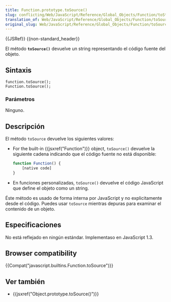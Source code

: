 ```yaml
---
title: Function.prototype.toSource()
slug: conflicting/Web/JavaScript/Reference/Global_Objects/Function/toString
translation_of: Web/JavaScript/Reference/Global_Objects/Function/toSource
original_slug: Web/JavaScript/Reference/Global_Objects/Function/toSource
---
```

{{JSRef}} {{non-standard_header}}

El método **`toSource()`** devuelve un string representando el código fuente del objeto.

## Sintaxis

    function.toSource();
    Function.toSource();

### Parámetros

Ninguno.

## Descripción

El método `toSource` devuelve los siguientes valores:

- For the built-in {{jsxref("Function")}} object, `toSource()` devuelve la siguiente cadena indicando que el código fuente no está disponible:

  ```js
  function Function() {
      [native code]
  }
  ```

- En funciones personalizadas, `toSource()` devuelve el código JavaScript que define el objeto como un string.

Éste método es usado de forma interna por JavaScript y no explicitamente desde el código. Puedes usar `toSource` mientras depuras para examinar el contenido de un objeto.

## Especificaciones

No está reflejado en ningún estándar. Implementaso en JavaScript 1.3.

## Browser compatibility

{{Compat("javascript.builtins.Function.toSource")}}

## Ver también

- {{jsxref("Object.prototype.toSource()")}}
